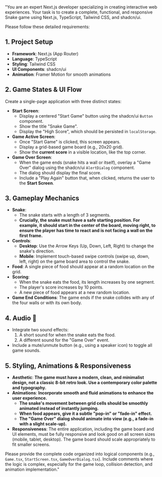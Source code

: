 "You are an expert Next.js developer specializing in creating interactive web experiences. Your task is to create a complete, functional, and responsive Snake game using Next.js, TypeScript, Tailwind CSS, and shadcn/ui.

Please follow these detailed requirements:

## 1. Project Setup
* **Framework**: Next.js (App Router)
* **Language**: TypeScript
* **Styling**: Tailwind CSS
* **UI Components**: shadcn/ui
* **Animation**: Framer Motion for smooth animations

## 2. Game States & UI Flow
Create a single-page application with three distinct states:

* **Start Screen**:
    * Display a centered "Start Game" button using the shadcn/ui `Button` component.
    * Show the title "Snake Game".
    * Display the "High Score", which should be persisted in `localStorage`.
* **Game Active Screen**:
    * Once "Start Game" is clicked, this screen appears.
    * Display a grid-based game board (e.g., 20x20 grid).
    * Show the **current score** in a visible location, like the top corner.
* **Game Over Screen**:
    * When the game ends (snake hits a wall or itself), overlay a "Game Over" dialog using the shadcn/ui `AlertDialog` component.
    * The dialog should display the final score.
    * Include a "Play Again" button that, when clicked, returns the user to the **Start Screen**.

## 3. Gameplay Mechanics
* **Snake**:
    * The snake starts with a length of 3 segments.
    * **Crucially, the snake must have a safe starting position. For example, it should start in the center of the board, moving right, to ensure the player has time to react and is not facing a wall on the first frame.**
* **Controls**:
    * **Desktop**: Use the Arrow Keys (Up, Down, Left, Right) to change the snake's direction.
    * **Mobile**: Implement touch-based swipe controls (swipe up, down, left, right) on the game board area to control the snake.
* **Food**: A single piece of food should appear at a random location on the grid.
* **Scoring**:
    * When the snake eats the food, its length increases by one segment.
    * The player's score increases by 10 points.
    * A new piece of food appears at a new random location.
* **Game End Conditions**: The game ends if the snake collides with any of the four walls or with its own body.

## 4. Audio 🎵
* Integrate two sound effects:
    1.  A short sound for when the snake eats the food.
    2.  A different sound for the "Game Over" event.
* Include a mute/unmute button (e.g., using a speaker icon) to toggle all game sounds.

## 5. Styling, Animations & Responsiveness
* **Aesthetic**: **The game must have a modern, clean, and minimalist design, not a classic 8-bit retro look. Use a contemporary color palette and typography.**
* **Animations**: **Incorporate smooth and fluid animations to enhance the user experience.**
    * **The snake's movement between grid cells should be smoothly animated instead of instantly jumping.**
    * **When food appears, give it a subtle "pop-in" or "fade-in" effect.**
    * **The "Game Over" dialog should animate into view (e.g., a fade-in with a slight scale-up).**
* **Responsiveness**: The entire application, including the game board and UI elements, must be fully responsive and look good on all screen sizes (mobile, tablet, desktop). The game board should scale appropriately to fit smaller screens.

Please provide the complete code organized into logical components (e.g., `Game.tsx`, `StartScreen.tsx`, `GameOverDialog.tsx`). Include comments where the logic is complex, especially for the game loop, collision detection, and animation implementation."